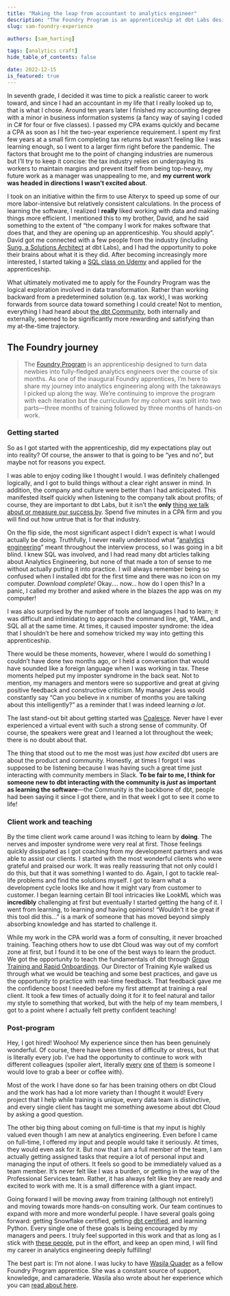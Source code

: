 ```yaml
---
title: "Making the leap from accountant to analytics engineer"
description: "The Foundry Program is an apprenticeship at dbt Labs designed to turn data newbies into fully-fledged analytics engineers over the course of six months. As one of the inaugural foundry apprentices, Sam shares his journey into the practice of analytics engineering."
slug: sam-foundry-experience

authors: [sam_harting]

tags: [analytics craft]
hide_table_of_contents: false

date: 2022-12-15
is_featured: true
---
```


In seventh grade, I decided it was time to pick a realistic career to work toward, and since I had an accountant in my life that I really looked up to, that is what I chose. Around ten years later I finished my accounting degree with a minor in business information systems (a fancy way of saying I coded in C# for four or five classes). I passed my CPA exams quickly and became a CPA as soon as I hit the two-year experience requirement. I spent my first few years at a small firm completing tax returns but wasn’t feeling like I was learning enough, so I went to a larger firm right before the pandemic. The factors that brought me to the point of changing industries are numerous but I’ll try to keep it concise: the tax industry relies on underpaying its workers to maintain margins and prevent itself from being top-heavy, my future work as a manager was unappealing to me, and **my current work was headed in directions I wasn’t excited about**.

<!--truncate-->

I took on an initiative within the firm to use Alteryx to speed up some of our more labor-intensive but relatively consistent calculations. In the process of learning the software, I realized I **really** liked working with data and making things more efficient. I mentioned this to my brother, David, and he said something to the extent of “the company I work for makes software that does that, and they are opening up an apprenticeship. You should apply”. David got me connected with a few people from the industry (including [Sung, a Solutions Architect](https://docs.getdbt.com/author/sung_chung) at dbt Labs), and I had the opportunity to poke their brains about what it is they did. After becoming increasingly more interested, I started taking a [SQL class on Udemy](https://www.udemy.com/course/the-complete-sql-bootcamp/) and applied for the apprenticeship.

What ultimately motivated me to apply for the Foundry Program was the logical exploration involved in data transformation. Rather than working backward from a predetermined solution (e.g. tax work), I was working forwards from source data toward something I could create! Not to mention, everything I had heard about [the dbt Community](https://www.getdbt.com/community/join-the-community/), both internally and externally, seemed to be significantly more rewarding and satisfying than my at-the-time trajectory.

## The Foundry journey

> The [Foundry Program](https://www.getdbt.com/blog/announcing-the-foundry-program/) is an apprenticeship designed to turn data newbies into fully-fledged analytics engineers over the course of six months. As one of the inaugural Foundry apprentices, I’m here to share my journey into analytics engineering along with the takeaways I picked up along the way. We’re continuing to improve the program with each iteration but the curriculum for my cohort was split into two parts—three months of training followed by three months of hands-on work.

### Getting started

So as I got started with the apprenticeship, did my expectations play out into reality? Of course, the answer to that is going to be “yes and no”, but maybe not for reasons you expect.

I was able to enjoy coding like I thought I would. I was definitely challenged logically, and I got to build things without a clear right answer in mind. In addition, the company and culture were better than I had anticipated. This manifested itself quickly when listening to the company talk about profits; of course, they are important to dbt Labs, but it isn’t the **only** [thing we talk about or measure our success by](https://github.com/dbt-labs/corp/blob/main/values.md). Spend five minutes in a CPA firm and you will find out how untrue that is for that industry.

On the flip side, the most significant aspect I didn’t expect is what I would actually be doing. Truthfully, I never really understood what “[analytics engineering](https://www.getdbt.com/what-is-analytics-engineering/)” meant throughout the interview process, so I was going in a bit blind. I knew SQL was involved, and I had read many dbt articles talking about Analytics Engineering, but none of that made a ton of sense to me without actually putting it into practice. I will always remember being so confused when I installed dbt for the first time and there was no icon on my computer. *Download complete!* Okay…. now… how do I open this? In a panic, I called my brother and asked where in the blazes the app was on my computer!

I was also surprised by the number of tools and languages I had to learn; it was difficult and intimidating to approach the command line, git, YAML, and SQL all at the same time. At times, it caused imposter syndrome: the idea that I shouldn’t be here and somehow tricked my way into getting this apprenticeship. 

There would be these moments, however, where I would do something I couldn’t have done two months ago, or I held a conversation that would have sounded like a foreign language when I was working in tax. These moments helped put my imposter syndrome in the back seat. Not to mention, my managers and mentors were so supportive and great at giving positive feedback and constructive criticism. My manager Jess would constantly say “Can you believe in x number of months you are talking about this intelligently?” as a reminder that I was indeed learning *a lot*.

The last stand-out bit about getting started was [Coalesce](https://coalesce.getdbt.com/). Never have I ever experienced a virtual event with such a strong sense of community. Of course, the speakers were great and I learned a lot throughout the week; there is no doubt about that. 

The thing that stood out to me the most was just *how excited* dbt users are about the product and community. Honestly, at times I forgot I was supposed to be listening because I was having such a great time just interacting with community members in Slack. **To be fair to me, I think for someone new to dbt interacting with the community is *just* as important as learning the software**—the Community is the backbone of dbt, people had been saying it since I got there, and in that week I got to see it come to life!

### Client work and teaching

By the time client work came around I was itching to learn by **doing**. The nerves and imposter syndrome were very real at first. Those feelings quickly dissipated as I got coaching from my development partners and was able to assist our clients. I started with the most wonderful clients who were grateful and praised our work. It was really reassuring that not only could I do this, but that it was something I wanted to do. Again, I got to tackle real-life problems and find the solutions myself. I got to learn what a development cycle looks like and how it might vary from customer to customer. I began learning certain BI tool intricacies like LookML which was **incredibly** challenging at first but eventually I started getting the hang of it. I went from learning, to learning *and* having opinions! “Wouldn’t it be great if this tool did this…” is a mark of someone that has moved beyond simply absorbing knowledge and has started to challenge it.

While my work in the CPA world was a form of consulting, it never broached training. Teaching others how to use dbt Cloud was way out of my comfort zone at first, but I found it to be one of the best ways to learn the product. We got the opportunity to teach the fundamentals of dbt through [Group Training and Rapid Onboardings](https://www.getdbt.com/dbt-labs/services/). Our Director of Training Kyle walked us through what we would be teaching and some best practices, and gave us the opportunity to practice with real-time feedback. That feedback gave me the confidence boost I needed before my first attempt at training a real client. It took a few times of actually doing it for it to feel natural and tailor my style to something that worked, but with the help of my team members, I got to a point where I actually felt pretty confident teaching!

### Post-program

Hey, I got hired! Woohoo! My experience since then has been genuinely wonderful. Of course, there have been times of difficulty or stress, but that is literally every job. I’ve had the opportunity to continue to work with different colleagues (spoiler alert, literally [every](https://docs.getdbt.com/author/lauren_benezra) [one](https://docs.getdbt.com/author/dave_connors) [of](https://docs.getdbt.com/author/wasila_quader) [them](https://docs.getdbt.com/author/grace_goheen) is someone I would love to grab a beer or coffee with).

Most of the work I have done so far has been training others on dbt Cloud and the work has had a lot more variety than I thought it would! Every project that I help while training is unique, every data team is distinctive, and every single client has taught me something awesome about dbt Cloud by asking a good question.

The other big thing about coming on full-time is that my input is highly valued even though I am new at analytics engineering. Even before I came on full-time, I offered my input and people would take it seriously. At times, they would even ask for it. But now that I am a full member of the team, I am actually getting assigned tasks that require a lot of personal input and managing the input of others. It feels so good to be immediately valued as a team member. It’s never felt like I was a burden, or getting in the way of the Professional Services team. Rather, it has always felt like they are ready and excited to work with me. It is a small difference with a giant impact.

Going forward I will be moving away from training (although not entirely!) and moving towards more hands-on consulting work. Our team continues to expand with more and more wonderful people. I have several goals going forward: getting Snowflake certified, getting [dbt certified](https://www.getdbt.com/dbt-certification/), and learning Python. Every single one of these goals is being encouraged by my managers and peers. I truly feel supported in this work and that as long as I stick with [these people](https://www.getdbt.com/blog/we-the-purple-people/), put in the effort, and keep an open mind, I will find my career in analytics engineering deeply fulfilling!

The best part is: I’m not alone. I was lucky to have [Wasila Quader](https://docs.getdbt.com/author/wasila_quader) as a fellow Foundry Program apprentice. She was a constant source of support, knowledge, and camaraderie. Wasila also wrote about her experience which you can [read about here](https://docs.getdbt.com/blog/wasila-foundry-experience).